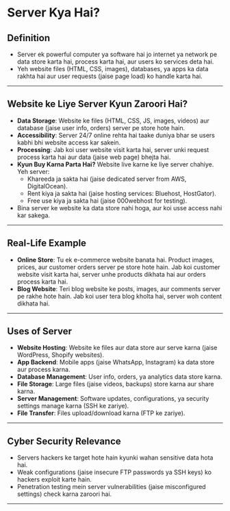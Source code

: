 # Server Kya Hai?

## **Definition**
- Server ek powerful computer ya software hai jo internet ya network pe data store karta hai, process karta hai, aur users ko services deta hai.  
- Yeh website files (HTML, CSS, images), databases, ya apps ka data rakhta hai aur user requests (jaise page load) ko handle karta hai.

---

## **Website ke Liye Server Kyun Zaroori Hai?**
- **Data Storage**: Website ke files (HTML, CSS, JS, images, videos) aur database (jaise user info, orders) server pe store hote hain.  
- **Accessibility**: Server 24/7 online rehta hai taake duniya bhar se users kabhi bhi website access kar sakein.  
- **Processing**: Jab koi user website visit karta hai, server unki request process karta hai aur data (jaise web page) bhejta hai.  
- **Kyun Buy Karna Parta Hai?** Website live karne ke liye server chahiye. Yeh server:  
  - Khareeda ja sakta hai (jaise dedicated server from AWS, DigitalOcean).  
  - Rent kiya ja sakta hai (jaise hosting services: Bluehost, HostGator).  
  - Free use kiya ja sakta hai (jaise 000webhost for testing).  
- Bina server ke website ka data store nahi hoga, aur koi usse access nahi kar sakega.

---

## **Real-Life Example**
- **Online Store**: Tu ek e-commerce website banata hai. Product images, prices, aur customer orders server pe store hote hain. Jab koi customer website visit karta hai, server unhe products dikhata hai aur orders process karta hai.  
- **Blog Website**: Teri blog website ke posts, images, aur comments server pe rakhe hote hain. Jab koi user tera blog kholta hai, server woh content dikhata hai.

---

## **Uses of Server**
- **Website Hosting**: Website ke files aur data store aur serve karna (jaise WordPress, Shopify websites).  
- **App Backend**: Mobile apps (jaise WhatsApp, Instagram) ka data store aur process karna.  
- **Database Management**: User info, orders, ya analytics data store karna.  
- **File Storage**: Large files (jaise videos, backups) store karna aur share karna.  
- **Server Management**: Software updates, configurations, ya security settings manage karna (SSH ke zariye).  
- **File Transfer**: Files upload/download karna (FTP ke zariye).

---

## **Cyber Security Relevance**
- Servers hackers ke target hote hain kyunki wahan sensitive data hota hai.  
- Weak configurations (jaise insecure FTP passwords ya SSH keys) ko hackers exploit karte hain.  
- Penetration testing mein server vulnerabilities (jaise misconfigured settings) check karna zaroori hai.

---
